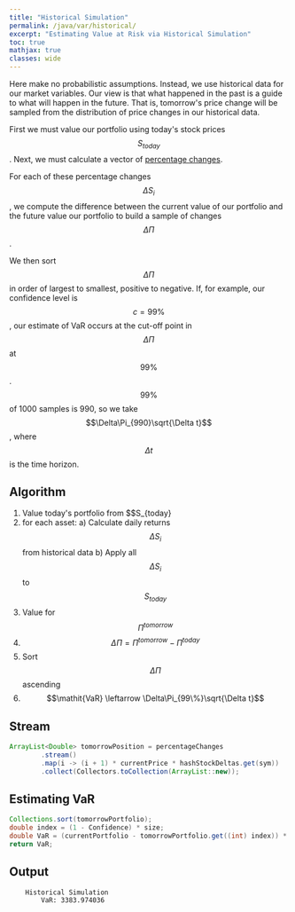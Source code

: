 ```yaml
---
title: "Historical Simulation"
permalink: /java/var/historical/
excerpt: "Estimating Value at Risk via Historical Simulation"
toc: true
mathjax: true
classes: wide
---
```


Here make no probabilistic assumptions. 
Instead, we use historical data for our market variables. 
Our view is that what happened in the past is a guide to what will happen in the future.
That is, tomorrow's price change will be sampled from the distribution of price changes in our historical data.

First we must value our portfolio using today's stock prices $$S_{today}$$.
Next, we must calculate a vector of [percentage changes](https://adrian.ng/java/var/intro/#percentagechange).

For each of these percentage changes $$\Delta S_i$$, we compute the difference between the current value of our portfolio and the future value our portfolio to build a sample of changes $$\Delta\Pi$$.

We then sort $$\Delta\Pi$$ in order of largest to smallest, positive to negative.
If, for example, our confidence level is $$c=99\%$$, our estimate of VaR occurs at the cut-off point in $$\Delta\Pi$$ at $$99\%$$.
$$99\%$$ of 1000 samples is 990, so we take $$\Delta\Pi_{990}\sqrt{\Delta t}$$, where $$\Delta t$$ is the time horizon.


## Algorithm

1. Value today's portfolio from $$S_{today}
2. for each asset:
  	a) Calculate daily returns $$\Delta S_i$$ from historical data
	b) Apply all $$\Delta S_i$$ to $$S_{today}$$
3. Value for $$\Pi^{tomorrow}$$
4. $$\Delta\Pi = \Pi^{tomorrow} - \Pi^{today}$$
5. Sort $$\Delta\Pi$$ ascending
6. $$\mathit{VaR} \leftarrow \Delta\Pi_{99\%}\sqrt{\Delta t}$$


## Stream

```java
ArrayList<Double> tomorrowPosition = percentageChanges
        .stream()
        .map(i -> (i + 1) * currentPrice * hashStockDeltas.get(sym))
        .collect(Collectors.toCollection(ArrayList::new));
```

## Estimating VaR

```java
Collections.sort(tomorrowPortfolio);
double index = (1 - Confidence) * size;
double VaR = (currentPortfolio - tomorrowPortfolio.get((int) index)) * TimeHorizon;
return VaR;
```


## Output

```
	Historical Simulation
		VaR: 3383.974036
```